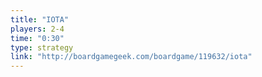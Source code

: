 ```yaml
---
title: "IOTA"
players: 2-4
time: "0:30"
type: strategy
link: "http://boardgamegeek.com/boardgame/119632/iota"
---
```

